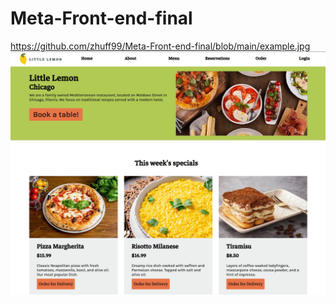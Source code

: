 # Meta-Front-end-final

https://github.com/zhuff99/Meta-Front-end-final/blob/main/example.jpg
![Views](https://github.com/zhuff99/Meta-Front-end-final/blob/main/example.jpg)
